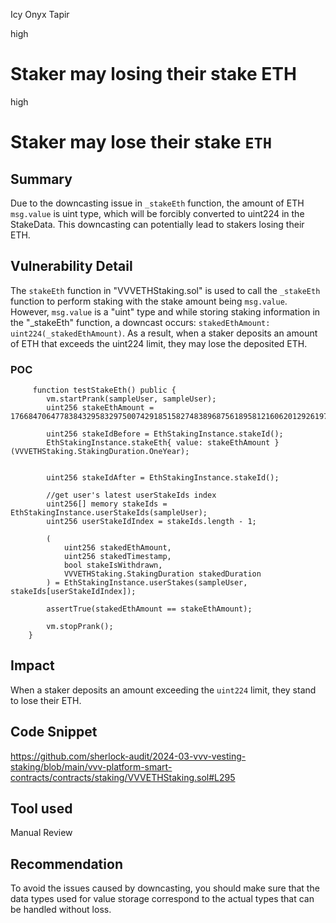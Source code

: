Icy Onyx Tapir

high

# Staker may losing their stake ETH

high

# Staker may lose their stake `ETH`
## Summary
Due to the downcasting issue in `_stakeEth` function, the amount of ETH `msg.value` is uint type, which will be forcibly converted to uint224 in the StakeData. This downcasting can potentially lead to stakers losing their ETH.

## Vulnerability Detail

The `stakeEth` function in "VVVETHStaking.sol" is used to call the `_stakeEth` function to perform staking with the stake amount being `msg.value`. However, `msg.value` is a "uint" type and while storing staking information in the "_stakeEth" function, a downcast occurs: `stakedEthAmount: uint224(_stakedEthAmount)`. As a result, when a staker deposits an amount of ETH that exceeds the uint224 limit, they may lose the deposited ETH.


### POC
```solidity
     function testStakeEth() public {
        vm.startPrank(sampleUser, sampleUser);
        uint256 stakeEthAmount = 1766847064778384329583297500742918515827483896875618958121606201292619776;

        uint256 stakeIdBefore = EthStakingInstance.stakeId();
        EthStakingInstance.stakeEth{ value: stakeEthAmount }(VVVETHStaking.StakingDuration.OneYear);


        uint256 stakeIdAfter = EthStakingInstance.stakeId();

        //get user's latest userStakeIds index
        uint256[] memory stakeIds = EthStakingInstance.userStakeIds(sampleUser);
        uint256 userStakeIdIndex = stakeIds.length - 1;

        (
            uint256 stakedEthAmount,
            uint256 stakedTimestamp,
            bool stakeIsWithdrawn,
            VVVETHStaking.StakingDuration stakedDuration
        ) = EthStakingInstance.userStakes(sampleUser, stakeIds[userStakeIdIndex]);

        assertTrue(stakedEthAmount == stakeEthAmount);
  
        vm.stopPrank();
    }
```

## Impact

When a staker deposits an amount exceeding the `uint224` limit, they stand to lose their ETH.

## Code Snippet

https://github.com/sherlock-audit/2024-03-vvv-vesting-staking/blob/main/vvv-platform-smart-contracts/contracts/staking/VVVETHStaking.sol#L295

## Tool used

Manual Review

## Recommendation

To avoid the issues caused by downcasting, you should make sure that the data types used for value storage correspond to the actual types that can be handled without loss.